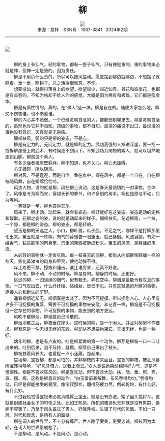 # <center>柳</center>

<div align=center><img src="http://fslib.vip.qikan.cn/img.ashx?key=%d7%f7%d5%df%a3%ba%b5%cd%c3%bc"></div>

<center>来源：意林   ISSN号：1007-3841   2024年2期</center>

* * *

<br>![](http://img.resource.qikan.cn/markvip/qkimages/yili/yili202402/yili20240255-1-l.jpg)

  
<br>　　柳的身上有仙气。轻的事物，都有一股子仙气。只有神是重的，重的事物未必就是神，但神一定是重的。因为责任。  
　　柳是不用负什么责的，所以可以随风摆动。愿意摆到哪边就哪边，不想摆了就静着。垂一垂，照镜子。总之活得很惬意，不作。  
　　想要成仙，就得抖落身上的欲望。欲望越少，越近仙界。昙花和彼岸花，也都是有点卷的，不知为啥却不给人作的感觉。大概是因为稀有和极致。它们都是瘦金体。  
　　柳是有真性情的。真的，在“做人”这一块，柳是自在的。随便大家怎么地，柳又不伤害谁，也不奉迎谁。  
　　柳的内心并不脆弱。一个已经灵魂自洽的人，能脆弱到哪里去。柳是灵魂自洽的，虽然也许它并不自知。顶级的事物，都不自知。最深的痛说不出口，最烂漫的事物没有意识，天真就是无杂质。  
　　弱柳扶风，弱的只是柳的姿态，不是心。  
　　柳是有定力的。无问定力，就是柳的定力。武功高强的人掉进深崖，要一招一招拆解崖壁上的武术，有时候走不到山下。不知武功为何物的素人，就可以坦然地走到山脚。柳是这个素人。  
　　有多少强者被崖壁羁绊，柳不知道，也不关心。柳心无挂碍。  
　　心无挂碍，所以随风。  
　　柳对风，不是逢迎，而是自洽。鱼在水中，柳在风中，都是一个自在。自在柳枝随风舞，自在娇莺恰恰啼。  
　　风流人物，说的就是柳。风在柳上流动。这是春天最贴切的一对事物，合体了。风像是专为柳而来，穿越长长的季节，和许多别的树木。柳也是原地不动，只为等风。  
　　一等就是一年，柳也自得其乐。  
　　风来了，柳才动。动起来，就会有姿态。柳好就好在这姿态。姿态是动的定格和截取。花柳之姿的姿，说的就是动起来的样子。弱柳扶风，花遮柳隐，一个扶，一个隐，都是柳的姿态。柳的姿态，都是轻的。  
　　黛玉是柳的天选之人。小口，柳叶眉，瓜子脸，不足之气，哪样不是打柳那里化出来。黛玉就是一株柳。肉气的薛蟠瞥一眼黛玉，就已酥倒。风流袅娜，有如一缕香气，钻进欲望的肉身里，沉重的東西被酥成粉末。黛玉的风流，是薛蟠的电流。  
　　未必轻的事物就一定会吃败。每一枝春天的弱柳，都能从内部酥倒薛蟠一样的冬天。雾化鼻涕虫的肉身和甲壳，使他动弹不得。  
　　痒比疼更不禁。撩拨和锤击，谁比谁厉害，还真不好说。  
　　风不来，柳不动，不动的时候，柳是静的。柳静的时候，还更好。  
　　远远的柳，一团淡绿的烟气，似有若无，弄在空中。柳烟是最能令我叹息的事物。一口气叹出去，什么纤纤缕、络络丝，皆已不见。只有这轻逸的升腾的事物，连接人心和新生的旷野。  
　　遥看柳烟近却无。柳烟真是太淡了。因为不可捉摸，所以抚慰人心。人心里有许多不可捉摸的角落，需要不可捉摸的事物来安慰。和花香一样，柳烟是不可捉摸但一定存在的事物。不可捉摸的事物，能去到的地方更远。  
　　风吹不散柳烟。柳烟是自己消散的。  
　　柳烟消散之后，柳枝垂在岸头。这时候的柳，是一个闲人。并且对柳絮不作要求。柳絮原是一件无根无绊的东西，柳却从不想要拘束它。无根无绊，也是一种好。  
　　幼年的柳，也是有点皮的。吐是柳爱做的第一个动作，柳芽是柳枝一口一口吐出来的。吐到后来，迫不及待，就爆。柳芽自己爆出了枝头。  
　　柳枝扶着风长大。也爱捉一点小迷藏，隐起来。  
　　宫墙柳、宝钗柳，都是可怕的，并非柳枝的本来面目。宝钗的柳枝，被狂风暴雨摧残得够呛，“好风凭借力，送我上青云。”众人竟说她果然翻得好力气，这是不懂柳性。柳是不喜欢狂风的。柳是喜欢动，但不喜欢大动。扶、隐、垂、照、弄、袅、摆、摇，这些是柳喜欢的动作。“白玉堂前春解舞，东风卷得均匀。”卷得均匀，已经是柳能接受的极限。像宝钗那样，翻得筋疲力尽，倒转乾坤，有什么好，有什么妙。  
　　不过我也觉得宝钗未必就真瞧得上宝玉。她是没有办法，矮子里头挑将军。这就是封建社会女子的可怜之处。比如王熙凤，所犯的错误也无非就是没有男嗣、善妒不容罢了。乃至于风头盖过了男人，好强弄权。生错了时代的凤凰，不如一只鸡。时代和观念，是所有人的监狱。  
　　柳在词人的世界里，不十分有尊严。世人除了要美，更要忠诚。柳枝因为太轻，在词人的世界里躺枪了。  
　　不是柳动，是风动。不是风动，是心动。
